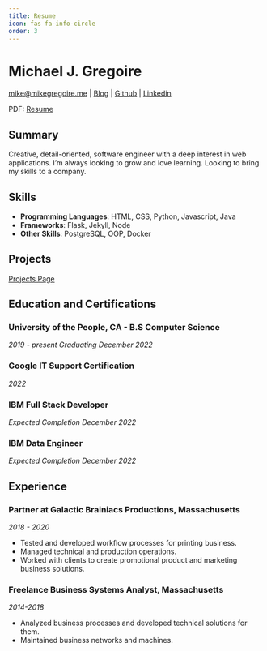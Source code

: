 ```yaml
---
title: Resume
icon: fas fa-info-circle
order: 3
---
```


# Michael J. Gregoire

mike@mikegregoire.me | [Blog](https://www.mikegregoire.me) | [Github](https://github.com/mgregoire254) | [Linkedin](https://www.linkedin.com/in/mgregoire254/)

PDF: <a href="http://mgregoire254.github.io/assets/MikeGregoireResume.pdf" target="_blank">Resume</a>

## Summary
Creative, detail-oriented, software engineer with a deep interest in web applications. I’m always looking to grow and love learning. Looking to bring my skills to a company.

## Skills
* **Programming Languages**: HTML, CSS, Python, Javascript, Java
* **Frameworks**: Flask, Jekyll, Node
* **Other Skills**: PostgreSQL, OOP, Docker

## Projects
[Projects Page](https://mikegregoire.me/projects/)

## Education and Certifications
### University of the People, CA - B.S Computer Science
*2019 - present*
*Graduating December 2022*

### Google IT Support Certification
*2022*

### IBM Full Stack Developer
*Expected Completion December 2022*

### IBM Data Engineer
*Expected Completion December 2022*

## Experience
### Partner at Galactic Brainiacs Productions, Massachusetts
*2018 - 2020*
* Tested and developed workflow processes for printing business.
* Managed technical and production operations.
* Worked with clients to create promotional product and marketing business solutions.

### Freelance Business Systems Analyst, Massachusetts
*2014-2018*
* Analyzed business processes and developed technical solutions for them.
* Maintained business networks and machines.